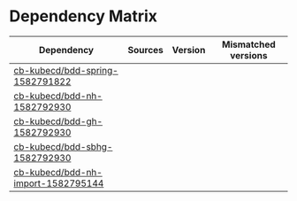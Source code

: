# Dependency Matrix

Dependency | Sources | Version | Mismatched versions
---------- | ------- | ------- | -------------------
[cb-kubecd/bdd-spring-1582791822](https://github.com/cb-kubecd/bdd-spring-1582791822.git) |  | []() | 
[cb-kubecd/bdd-nh-1582792930](https://github.com/cb-kubecd/bdd-nh-1582792930.git) |  | []() | 
[cb-kubecd/bdd-gh-1582792930](https://github.com/cb-kubecd/bdd-gh-1582792930.git) |  | []() | 
[cb-kubecd/bdd-sbhg-1582792930](https://github.com/cb-kubecd/bdd-sbhg-1582792930.git) |  | []() | 
[cb-kubecd/bdd-nh-import-1582795144](https://github.com/cb-kubecd/bdd-nh-import-1582795144.git) |  | []() | 
